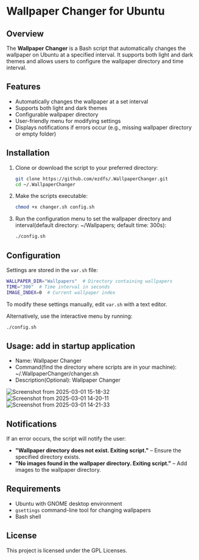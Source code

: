 # Wallpaper Changer for Ubuntu

## Overview

The **Wallpaper Changer** is a Bash script that automatically changes the wallpaper on Ubuntu at a specified interval. It supports both light and dark themes and allows users to configure the wallpaper directory and time interval.

## Features

- Automatically changes the wallpaper at a set interval
- Supports both light and dark themes
- Configurable wallpaper directory
- User-friendly menu for modifying settings
- Displays notifications if errors occur (e.g., missing wallpaper directory or empty folder)

## Installation

1. Clone or download the script to your preferred directory:
   ```bash
   git clone https://github.com/ezdfs/.WallpaperChanger.git
   cd ~/.WallpaperChanger
   ```
2. Make the scripts executable:
   ```bash
   chmod +x changer.sh config.sh
   ```
3. Run the configuration menu to set the wallpaper directory and interval(default directory: ~/Wallpapers; default time: 300s):
   ```bash
   ./config.sh
   ```

## Configuration

Settings are stored in the `var.sh` file:

```bash
WALLPAPER_DIR="Wallpapers"  # Directory containing wallpapers
TIME="300"  # Time interval in seconds
IMAGE_INDEX=0  # Current wallpaper index
```

To modify these settings manually, edit `var.sh` with a text editor.

Alternatively, use the interactive menu by running:

```bash
./config.sh
```

## Usage: add in startup application

- Name: Wallpaper Changer
- Command(find the directory where scripts are in your machine): ~/.WallpaperChanger/changer.sh
- Description(Optional): Wallpaper Changer

![Screenshot from 2025-03-01 15-18-32](https://github.com/user-attachments/assets/8e4be4a7-90d6-4957-ad29-d661bee32aa7)
![Screenshot from 2025-03-01 14-20-11](https://github.com/user-attachments/assets/08b326c5-ad30-4aa1-a635-659271488ab9)
![Screenshot from 2025-03-01 14-21-33](https://github.com/user-attachments/assets/7e72ab05-484d-4d72-9eb6-49749135e827)


## Notifications

If an error occurs, the script will notify the user:

- **"Wallpaper directory does not exist. Exiting script."** – Ensure the specified directory exists.
- **"No images found in the wallpaper directory. Exiting script."** – Add images to the wallpaper directory.

## Requirements

- Ubuntu with GNOME desktop environment
- `gsettings` command-line tool for changing wallpapers
- Bash shell

## License

This project is licensed under the GPL Licenses.
